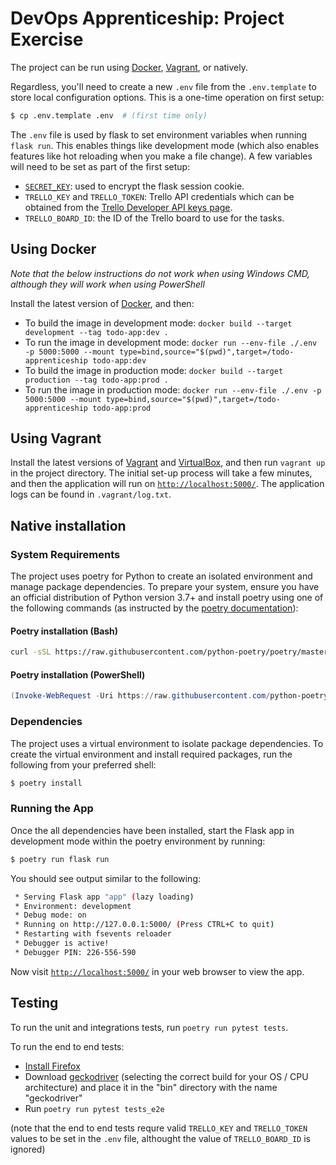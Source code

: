 # DevOps Apprenticeship: Project Exercise

The project can be run using [Docker](https://www.docker.com/), [Vagrant](https://www.vagrantup.com/), or natively.

Regardless, you'll need to create a new `.env` file from the `.env.template` to store local configuration options. This is a one-time operation on first setup:

```bash
$ cp .env.template .env  # (first time only)
```

The `.env` file is used by flask to set environment variables when running `flask run`. This enables things like development mode (which also enables features like hot reloading when you make a file change). A few variables will need to be set as part of the first setup:
- [`SECRET_KEY`](https://flask.palletsprojects.com/en/1.1.x/config/#SECRET_KEY): used to encrypt the flask session cookie.
- `TRELLO_KEY` and `TRELLO_TOKEN`: Trello API credentials which can be obtained from the [Trello Developer API keys page](https://trello.com/app-key).
- `TRELLO_BOARD_ID`: the ID of the Trello board to use for the tasks.

## Using Docker

_Note that the below instructions do not work when using Windows CMD, although they will work when using PowerShell_

Install the latest version of [Docker](https://docs.docker.com/engine/install/), and then:
- To build the image in development mode: `docker build --target development --tag todo-app:dev .`
- To run the image in development mode: `docker run --env-file ./.env -p 5000:5000 --mount type=bind,source="$(pwd)",target=/todo-apprenticeship todo-app:dev`
- To build the image in production mode: `docker build --target production --tag todo-app:prod .`
- To run the image in production mode: `docker run --env-file ./.env -p 5000:5000 --mount type=bind,source="$(pwd)",target=/todo-apprenticeship todo-app:prod`

## Using Vagrant

Install the latest versions of [Vagrant](https://www.vagrantup.com/downloads) and [VirtualBox](https://www.virtualbox.org/), and then run `vagrant up` in the project directory. The initial set-up process will take a few minutes, and then the application will run on [`http://localhost:5000/`](http://localhost:5000/). The application logs can be found in `.vagrant/log.txt`.

## Native installation

### System Requirements

The project uses poetry for Python to create an isolated environment and manage package dependencies. To prepare your system, ensure you have an official distribution of Python version 3.7+ and install poetry using one of the following commands (as instructed by the [poetry documentation](https://python-poetry.org/docs/#system-requirements)):

#### Poetry installation (Bash)

```bash
curl -sSL https://raw.githubusercontent.com/python-poetry/poetry/master/get-poetry.py | python
```

#### Poetry installation (PowerShell)

```powershell
(Invoke-WebRequest -Uri https://raw.githubusercontent.com/python-poetry/poetry/master/get-poetry.py -UseBasicParsing).Content | python
```

### Dependencies

The project uses a virtual environment to isolate package dependencies. To create the virtual environment and install required packages, run the following from your preferred shell:

```bash
$ poetry install
```

### Running the App

Once the all dependencies have been installed, start the Flask app in development mode within the poetry environment by running:
```bash
$ poetry run flask run
```

You should see output similar to the following:
```bash
 * Serving Flask app "app" (lazy loading)
 * Environment: development
 * Debug mode: on
 * Running on http://127.0.0.1:5000/ (Press CTRL+C to quit)
 * Restarting with fsevents reloader
 * Debugger is active!
 * Debugger PIN: 226-556-590
```
Now visit [`http://localhost:5000/`](http://localhost:5000/) in your web browser to view the app.

## Testing

To run the unit and integrations tests, run `poetry run pytest tests`.

To run the end to end tests:
- [Install Firefox](https://www.mozilla.org/en-GB/firefox/new/)
- Download [geckodriver](https://github.com/mozilla/geckodriver/releases) (selecting the correct build for your OS / CPU architecture) and place it in the "bin" directory with the name "geckodriver"
- Run `poetry run pytest tests_e2e`

(note that the end to end tests requre valid `TRELLO_KEY` and `TRELLO_TOKEN` values to be set in the `.env` file, althought the value of `TRELLO_BOARD_ID` is ignored)
